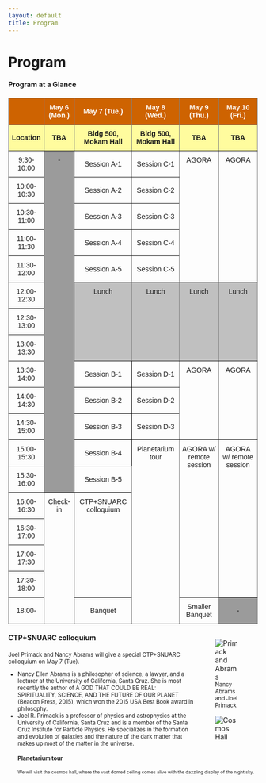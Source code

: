```yaml
---
layout: default
title: Program
---
```

<style>
  .post p, 
  .post ul, 
  .post ol, 
  .post dl {
    font-size: 80%; /* Adjust the percentage to your desired font size */
  }
</style>

<head>
    <style>
        .container {
            width: 100%;
        }
        .text {
            width: 75%;
            float: left;
        }
        .image {
            width: 25%;
            float: right;
        }
	figcaption {
	font-size: 80%;
	}
    </style>

  
</head>

 
<div class="post">
	<h1 class="pageTitle">Program</h1>
</div>

<div class="post">
<h4>Program at a Glance</h4>

<style type="text/css">
.tg  {border-collapse:collapse;border-spacing:0;}
.tg td{border-color:black;border-style:solid;border-width:1px;font-family:Arial, sans-serif;font-size:14px;
  overflow:hidden;padding:10px 5px;word-break:normal;}
.tg th{border-color:black;border-style:solid;border-width:1px;font-family:Arial, sans-serif;font-size:14px;
  font-weight:normal;overflow:hidden;padding:10px 5px;word-break:normal;}
.tg .tg-pb0m{border-color:inherit;text-align:center;vertical-align:bottom}
.tg .tg-9wq8{border-color:inherit;text-align:center;vertical-align:middle}
.tg .tg-baqh{text-align:center;vertical-align:top}
.tg .tg-c3ow{border-color:inherit;text-align:center;vertical-align:top}
.tg .tg-2txf{background-color:#FFFC9E;border-color:inherit;font-weight:bold;text-align:center;vertical-align:middle}
.tg .tg-d096{background-color:#C0C0C0;border-color:inherit;text-align:center;vertical-align:top}
.tg .tg-5781{background-color:#CE6301;border-color:inherit;text-align:left;vertical-align:middle}
.tg .tg-jqlo{background-color:#CE6301;border-color:inherit;color:#FFF;font-weight:bold;text-align:center;vertical-align:middle}
.tg .tg-9u2q{background-color:#9b9b9b;border-color:inherit;text-align:center;vertical-align:top}
.tg .tg-nrix{text-align:center;vertical-align:middle}
.tg .tg-haji{background-color:#9b9b9b;border-color:inherit;text-align:center;vertical-align:middle}
</style>
<table class="tg">
<thead>
  <tr>
    <th class="tg-5781"></th>
    <th class="tg-jqlo"><span style="font-weight:bold;color:#FFF;background-color:#CE6301">May 6 (Mon.)</span></th>
    <th class="tg-jqlo"><span style="font-weight:bold;color:#FFF;background-color:#CE6301">May 7 (Tue.)</span></th>
    <th class="tg-jqlo"><span style="font-weight:bold;color:#FFF;background-color:#CE6301">May 8 (Wed.)</span></th>
    <th class="tg-jqlo"><span style="font-weight:bold;color:#FFF;background-color:#CE6301">May 9 (Thu.)</span></th>
    <th class="tg-jqlo"><span style="font-weight:bold;color:#FFF;background-color:#CE6301">May 10 (Fri.)</span></th>
  </tr>
</thead>
<tbody>
  <tr>
    <td class="tg-2txf"><span style="font-weight:bold;background-color:#FFFC9E">Location</span></td>
    <td class="tg-2txf"><span style="font-weight:bold;background-color:#FFFC9E">TBA</span></td>
    <td class="tg-2txf"><span style="font-weight:bold;background-color:#FFFC9E">Bldg 500, Mokam Hall</span></td>
    <td class="tg-2txf"><span style="font-weight:bold;background-color:#FFFC9E">Bldg 500, Mokam Hall</span></td>
    <td class="tg-2txf"><span style="font-weight:bold;background-color:#FFFC9E">TBA</span></td>
    <td class="tg-2txf"><span style="font-weight:bold;background-color:#FFFC9E">TBA</span></td>
  </tr>
  <tr>
    <td class="tg-9wq8"><span style="font-weight:normal">9:30-10:00</span></td>
    <td class="tg-9u2q" rowspan="13">-</td>
    <td class="tg-9wq8">Session A-1</td>
    <td class="tg-9wq8">Session C-1</td>
    <td class="tg-c3ow" rowspan="5">AGORA</td>
    <td class="tg-c3ow" rowspan="5">AGORA</td>
  </tr>
  <tr>
    <td class="tg-9wq8"><span style="font-weight:normal">10:00-10:30</span></td>
    <td class="tg-9wq8">Session A-2</td>
    <td class="tg-9wq8">Session C-2</td>
  </tr>
  <tr>
    <td class="tg-9wq8">10:30-11:00</td>
    <td class="tg-9wq8">Session A-3</td>
    <td class="tg-9wq8">Session C-3</td>
  </tr>
  <tr>
    <td class="tg-pb0m">11:00-11:30</td>
    <td class="tg-9wq8">Session A-4</td>
    <td class="tg-9wq8">Session C-4</td>
  </tr>
  <tr>
    <td class="tg-9wq8">11:30-12:00</td>
    <td class="tg-9wq8">Session A-5</td>
    <td class="tg-9wq8">Session C-5</td>
  </tr>
  <tr>
    <td class="tg-9wq8">12:00-12:30</td>
    <td class="tg-d096" rowspan="3">Lunch</td>
    <td class="tg-d096" rowspan="3">Lunch</td>
    <td class="tg-d096" rowspan="3">Lunch</td>
    <td class="tg-d096" rowspan="3">Lunch</td>
  </tr>
  <tr>
    <td class="tg-9wq8">12:30-13:00</td>
  </tr>
  <tr>
    <td class="tg-9wq8">13:00-13:30</td>
  </tr>
  <tr>
    <td class="tg-9wq8">13:30-14:00</td>
    <td class="tg-nrix">Session B-1</td>
    <td class="tg-9wq8">Session D-1</td>
    <td class="tg-c3ow" rowspan="3">AGORA</td>
    <td class="tg-c3ow" rowspan="3">AGORA</td>
  </tr>
  <tr>
    <td class="tg-9wq8">14:00-14:30</td>
    <td class="tg-nrix">Session B-2</td>
    <td class="tg-9wq8">Session D-2</td>
  </tr>
  <tr>
    <td class="tg-9wq8">14:30-15:00</td>
    <td class="tg-nrix">Session B-3</td>
    <td class="tg-9wq8">Session D-3</td>
  </tr>
  <tr>
    <td class="tg-9wq8">15:00-15:30</td>
    <td class="tg-nrix">Session B-4</td>
    <td class="tg-c3ow" rowspan="7">Planetarium tour</td>
    <td class="tg-c3ow" rowspan="6">AGORA w/ remote session</td>
    <td class="tg-c3ow" rowspan="6">AGORA w/ remote session</td>
  </tr>
  <tr>
    <td class="tg-9wq8">15:30-16:00</td>
    <td class="tg-nrix">Session B-5</td>
  </tr>
  <tr>
    <td class="tg-9wq8">16:00-16:30</td>
    <td class="tg-c3ow" rowspan="5">Check-in</td>
    <td class="tg-baqh" rowspan="4">CTP+SNUARC colloquium</td>
  </tr>
  <tr>
    <td class="tg-9wq8">16:30-17:00</td>
  </tr>
  <tr>
    <td class="tg-9wq8">17:00-17:30</td>
  </tr>
  <tr>
    <td class="tg-9wq8">17:30-18:00</td>
  </tr>
  <tr>
    <td class="tg-9wq8">18:00-</td>
    <td class="tg-nrix">Banquet</td>
    <td class="tg-9wq8">Smaller Banquet</td>
    <td class="tg-haji">-</td>
  </tr>
</tbody>
</table>

</div>


<body>
    <div class="post">
        <div class="image">
		<figure>
			<img src="{{ '/assets/img/Primack_and_Abrams.jpeg' | relative_url }}" alt="Primack and Abrams">
		  	<figcaption>Nancy Abrams and Joel Primack</figcaption>
		</figure>
		<figure>
			<img src="{{ '/assets/img/cosmoshall.jpeg' | relative_url }}" alt="Cosmos Hall">
		</figure>
        </div>
    </div>
</body>

<div class="post">
	<h4>CTP+SNUARC colloquium</h4>
	<p>Joel Primack and Nancy Abrams will give a special CTP+SNUARC colloquium on May 7 (Tue).</p>
	<ul>
		<li>Nancy Ellen Abrams is a philosopher of science, a lawyer, and a lecturer at the University of California, Santa Cruz. She is most recently the author of A GOD THAT COULD BE REAL: SPIRITUALITY, SCIENCE, AND THE FUTURE OF OUR PLANET (Beacon Press, 2015), which won the 2015 USA Best Book award in philosophy.
		</li>
		<li>Joel R. Primack is a professor of physics and astrophysics at the University of California, Santa Cruz and is a member of the Santa Cruz Institute for Particle Physics. He specializes in the formation and evolution of galaxies and the nature of the dark matter that makes up most of the matter in the universe. 
		</li>
	<h4>Planetarium tour</h4>
	<p>We will visit the cosmos hall, where the vast domed ceiling comes alive with the dazzling display of the night sky.  </p>
</div>



